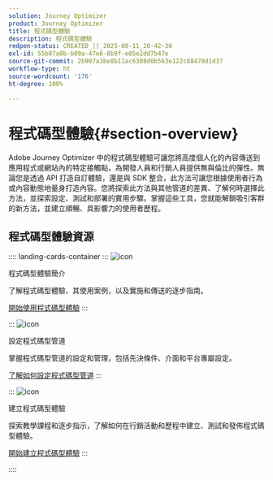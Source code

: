 ```yaml
---
solution: Journey Optimizer
product: Journey Optimizer
title: 程式碼型體驗
description: 程式碼型體驗
redpen-status: CREATED_||_2025-08-11_20-42-30
exl-id: 55b07a0b-b09a-47e6-8b9f-e05e2dd7b47e
source-git-commit: 2b907a3be8b11ac6308d0b563e122c88478d1d37
workflow-type: ht
source-wordcount: '176'
ht-degree: 100%

---
```


# 程式碼型體驗{#section-overview}

Adobe Journey Optimizer 中的程式碼型體驗可讓您將高度個人化的內容傳送到應用程式或網站內的特定接觸點，為開發人員和行銷人員提供無與倫比的彈性。無論您是透過 API 打造自訂體驗，還是與 SDK 整合，此方法可讓您根據使用者行為或內容動態地量身打造內容。您將探索此方法與其他管道的差異、了解何時選擇此方法，並探索設定、測試和部署的實用步驟。掌握這些工具，您就能解鎖吸引客群的新方法，並建立順暢、具影響力的使用者歷程。

## 程式碼型體驗資源

:::: landing-cards-container
:::
![icon](https://cdn.experienceleague.adobe.com/icons/book.svg?lang=zh-Hant)

程式碼型體驗簡介

了解程式碼型體驗、其使用案例，以及實施和傳送的逐步指南。

[開始使用程式碼型體驗](../using/code-based/get-started-code-based.md)
:::

:::
![icon](https://cdn.experienceleague.adobe.com/icons/gear.svg?lang=zh-Hant)

設定程式碼型管道

掌握程式碼型管道的設定和管理，包括先決條件、介面和平台專屬設定。

[了解如何設定程式碼型管道](configure-code-based-channel-landing-page.md)
:::

:::
![icon](https://cdn.experienceleague.adobe.com/icons/circle-play.svg?lang=zh-Hant)

建立程式碼型體驗

探索教學課程和逐步指示，了解如何在行銷活動和歷程中建立、測試和發佈程式碼型體驗。

[開始建立程式碼型體驗](create-code-based-experiences-landing-page.md)
:::

::::
